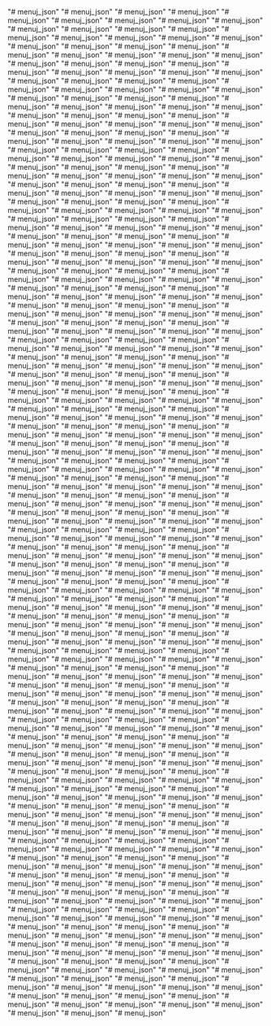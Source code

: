 "# menuj_json" 
"# menuj_json" 
"# menuj_json" 
"# menuj_json" 
"# menuj_json" 
"# menuj_json" 
"# menuj_json" 
"# menuj_json" 
"# menuj_json" 
"# menuj_json" 
"# menuj_json" 
"# menuj_json" 
"# menuj_json" 
"# menuj_json" 
"# menuj_json" 
"# menuj_json" 
"# menuj_json" 
"# menuj_json" 
"# menuj_json" 
"# menuj_json" 
"# menuj_json" 
"# menuj_json" 
"# menuj_json" 
"# menuj_json" 
"# menuj_json" 
"# menuj_json" 
"# menuj_json" 
"# menuj_json" 
"# menuj_json" 
"# menuj_json" 
"# menuj_json" 
"# menuj_json" 
"# menuj_json" 
"# menuj_json" 
"# menuj_json" 
"# menuj_json" 
"# menuj_json" 
"# menuj_json" 
"# menuj_json" 
"# menuj_json" 
"# menuj_json" 
"# menuj_json" 
"# menuj_json" 
"# menuj_json" 
"# menuj_json" 
"# menuj_json" 
"# menuj_json" 
"# menuj_json" 
"# menuj_json" 
"# menuj_json" 
"# menuj_json" 
"# menuj_json" 
"# menuj_json" 
"# menuj_json" 
"# menuj_json" 
"# menuj_json" 
"# menuj_json" 
"# menuj_json" 
"# menuj_json" 
"# menuj_json" 
"# menuj_json" 
"# menuj_json" 
"# menuj_json" 
"# menuj_json" 
"# menuj_json" 
"# menuj_json" 
"# menuj_json" 
"# menuj_json" 
"# menuj_json" 
"# menuj_json" 
"# menuj_json" 
"# menuj_json" 
"# menuj_json" 
"# menuj_json" 
"# menuj_json" 
"# menuj_json" 
"# menuj_json" 
"# menuj_json" 
"# menuj_json" 
"# menuj_json" 
"# menuj_json" 
"# menuj_json" 
"# menuj_json" 
"# menuj_json" 
"# menuj_json" 
"# menuj_json" 
"# menuj_json" 
"# menuj_json" 
"# menuj_json" 
"# menuj_json" 
"# menuj_json" 
"# menuj_json" 
"# menuj_json" 
"# menuj_json" 
"# menuj_json" 
"# menuj_json" 
"# menuj_json" 
"# menuj_json" 
"# menuj_json" 
"# menuj_json" 
"# menuj_json" 
"# menuj_json" 
"# menuj_json" 
"# menuj_json" 
"# menuj_json" 
"# menuj_json" 
"# menuj_json" 
"# menuj_json" 
"# menuj_json" 
"# menuj_json" 
"# menuj_json" 
"# menuj_json" 
"# menuj_json" 
"# menuj_json" 
"# menuj_json" 
"# menuj_json" 
"# menuj_json" 
"# menuj_json" 
"# menuj_json" 
"# menuj_json" 
"# menuj_json" 
"# menuj_json" 
"# menuj_json" 
"# menuj_json" 
"# menuj_json" 
"# menuj_json" 
"# menuj_json" 
"# menuj_json" 
"# menuj_json" 
"# menuj_json" 
"# menuj_json" 
"# menuj_json" 
"# menuj_json" 
"# menuj_json" 
"# menuj_json" 
"# menuj_json" 
"# menuj_json" 
"# menuj_json" 
"# menuj_json" 
"# menuj_json" 
"# menuj_json" 
"# menuj_json" 
"# menuj_json" 
"# menuj_json" 
"# menuj_json" 
"# menuj_json" 
"# menuj_json" 
"# menuj_json" 
"# menuj_json" 
"# menuj_json" 
"# menuj_json" 
"# menuj_json" 
"# menuj_json" 
"# menuj_json" 
"# menuj_json" 
"# menuj_json" 
"# menuj_json" 
"# menuj_json" 
"# menuj_json" 
"# menuj_json" 
"# menuj_json" 
"# menuj_json" 
"# menuj_json" 
"# menuj_json" 
"# menuj_json" 
"# menuj_json" 
"# menuj_json" 
"# menuj_json" 
"# menuj_json" 
"# menuj_json" 
"# menuj_json" 
"# menuj_json" 
"# menuj_json" 
"# menuj_json" 
"# menuj_json" 
"# menuj_json" 
"# menuj_json" 
"# menuj_json" 
"# menuj_json" 
"# menuj_json" 
"# menuj_json" 
"# menuj_json" 
"# menuj_json" 
"# menuj_json" 
"# menuj_json" 
"# menuj_json" 
"# menuj_json" 
"# menuj_json" 
"# menuj_json" 
"# menuj_json" 
"# menuj_json" 
"# menuj_json" 
"# menuj_json" 
"# menuj_json" 
"# menuj_json" 
"# menuj_json" 
"# menuj_json" 
"# menuj_json" 
"# menuj_json" 
"# menuj_json" 
"# menuj_json" 
"# menuj_json" 
"# menuj_json" 
"# menuj_json" 
"# menuj_json" 
"# menuj_json" 
"# menuj_json" 
"# menuj_json" 
"# menuj_json" 
"# menuj_json" 
"# menuj_json" 
"# menuj_json" 
"# menuj_json" 
"# menuj_json" 
"# menuj_json" 
"# menuj_json" 
"# menuj_json" 
"# menuj_json" 
"# menuj_json" 
"# menuj_json" 
"# menuj_json" 
"# menuj_json" 
"# menuj_json" 
"# menuj_json" 
"# menuj_json" 
"# menuj_json" 
"# menuj_json" 
"# menuj_json" 
"# menuj_json" 
"# menuj_json" 
"# menuj_json" 
"# menuj_json" 
"# menuj_json" 
"# menuj_json" 
"# menuj_json" 
"# menuj_json" 
"# menuj_json" 
"# menuj_json" 
"# menuj_json" 
"# menuj_json" 
"# menuj_json" 
"# menuj_json" 
"# menuj_json" 
"# menuj_json" 
"# menuj_json" 
"# menuj_json" 
"# menuj_json" 
"# menuj_json" 
"# menuj_json" 
"# menuj_json" 
"# menuj_json" 
"# menuj_json" 
"# menuj_json" 
"# menuj_json" 
"# menuj_json" 
"# menuj_json" 
"# menuj_json" 
"# menuj_json" 
"# menuj_json" 
"# menuj_json" 
"# menuj_json" 
"# menuj_json" 
"# menuj_json" 
"# menuj_json" 
"# menuj_json" 
"# menuj_json" 
"# menuj_json" 
"# menuj_json" 
"# menuj_json" 
"# menuj_json" 
"# menuj_json" 
"# menuj_json" 
"# menuj_json" 
"# menuj_json" 
"# menuj_json" 
"# menuj_json" 
"# menuj_json" 
"# menuj_json" 
"# menuj_json" 
"# menuj_json" 
"# menuj_json" 
"# menuj_json" 
"# menuj_json" 
"# menuj_json" 
"# menuj_json" 
"# menuj_json" 
"# menuj_json" 
"# menuj_json" 
"# menuj_json" 
"# menuj_json" 
"# menuj_json" 
"# menuj_json" 
"# menuj_json" 
"# menuj_json" 
"# menuj_json" 
"# menuj_json" 
"# menuj_json" 
"# menuj_json" 
"# menuj_json" 
"# menuj_json" 
"# menuj_json" 
"# menuj_json" 
"# menuj_json" 
"# menuj_json" 
"# menuj_json" 
"# menuj_json" 
"# menuj_json" 
"# menuj_json" 
"# menuj_json" 
"# menuj_json" 
"# menuj_json" 
"# menuj_json" 
"# menuj_json" 
"# menuj_json" 
"# menuj_json" 
"# menuj_json" 
"# menuj_json" 
"# menuj_json" 
"# menuj_json" 
"# menuj_json" 
"# menuj_json" 
"# menuj_json" 
"# menuj_json" 
"# menuj_json" 
"# menuj_json" 
"# menuj_json" 
"# menuj_json" 
"# menuj_json" 
"# menuj_json" 
"# menuj_json" 
"# menuj_json" 
"# menuj_json" 
"# menuj_json" 
"# menuj_json" 
"# menuj_json" 
"# menuj_json" 
"# menuj_json" 
"# menuj_json" 
"# menuj_json" 
"# menuj_json" 
"# menuj_json" 
"# menuj_json" 
"# menuj_json" 
"# menuj_json" 
"# menuj_json" 
"# menuj_json" 
"# menuj_json" 
"# menuj_json" 
"# menuj_json" 
"# menuj_json" 
"# menuj_json" 
"# menuj_json" 
"# menuj_json" 
"# menuj_json" 
"# menuj_json" 
"# menuj_json" 
"# menuj_json" 
"# menuj_json" 
"# menuj_json" 
"# menuj_json" 
"# menuj_json" 
"# menuj_json" 
"# menuj_json" 
"# menuj_json" 
"# menuj_json" 
"# menuj_json" 
"# menuj_json" 
"# menuj_json" 
"# menuj_json" 
"# menuj_json" 
"# menuj_json" 
"# menuj_json" 
"# menuj_json" 
"# menuj_json" 
"# menuj_json" 
"# menuj_json" 
"# menuj_json" 
"# menuj_json" 
"# menuj_json" 
"# menuj_json" 
"# menuj_json" 
"# menuj_json" 
"# menuj_json" 
"# menuj_json" 
"# menuj_json" 
"# menuj_json" 
"# menuj_json" 
"# menuj_json" 
"# menuj_json" 
"# menuj_json" 
"# menuj_json" 
"# menuj_json" 
"# menuj_json" 
"# menuj_json" 
"# menuj_json" 
"# menuj_json" 
"# menuj_json" 
"# menuj_json" 
"# menuj_json" 
"# menuj_json" 
"# menuj_json" 
"# menuj_json" 
"# menuj_json" 
"# menuj_json" 
"# menuj_json" 
"# menuj_json" 
"# menuj_json" 
"# menuj_json" 
"# menuj_json" 
"# menuj_json" 
"# menuj_json" 
"# menuj_json" 
"# menuj_json" 
"# menuj_json" 
"# menuj_json" 
"# menuj_json" 
"# menuj_json" 
"# menuj_json" 
"# menuj_json" 
"# menuj_json" 
"# menuj_json" 
"# menuj_json" 
"# menuj_json" 
"# menuj_json" 
"# menuj_json" 
"# menuj_json" 
"# menuj_json" 
"# menuj_json" 
"# menuj_json" 
"# menuj_json" 
"# menuj_json" 
"# menuj_json" 
"# menuj_json" 
"# menuj_json" 
"# menuj_json" 
"# menuj_json" 
"# menuj_json" 
"# menuj_json" 
"# menuj_json" 
"# menuj_json" 
"# menuj_json" 
"# menuj_json" 
"# menuj_json" 
"# menuj_json" 
"# menuj_json" 
"# menuj_json" 
"# menuj_json" 
"# menuj_json" 
"# menuj_json" 
"# menuj_json" 
"# menuj_json" 
"# menuj_json" 
"# menuj_json" 
"# menuj_json" 
"# menuj_json" 
"# menuj_json" 
"# menuj_json" 
"# menuj_json" 
"# menuj_json" 
"# menuj_json" 
"# menuj_json" 
"# menuj_json" 
"# menuj_json" 
"# menuj_json" 
"# menuj_json" 
"# menuj_json" 
"# menuj_json" 
"# menuj_json" 
"# menuj_json" 
"# menuj_json" 
"# menuj_json" 
"# menuj_json" 
"# menuj_json" 
"# menuj_json" 
"# menuj_json" 
"# menuj_json" 
"# menuj_json" 
"# menuj_json" 
"# menuj_json" 
"# menuj_json" 
"# menuj_json" 
"# menuj_json" 
"# menuj_json" 
"# menuj_json" 
"# menuj_json" 
"# menuj_json" 
"# menuj_json" 
"# menuj_json" 
"# menuj_json" 
"# menuj_json" 
"# menuj_json" 
"# menuj_json" 
"# menuj_json" 
"# menuj_json" 
"# menuj_json" 
"# menuj_json" 
"# menuj_json" 
"# menuj_json" 
"# menuj_json" 
"# menuj_json" 
"# menuj_json" 
"# menuj_json" 
"# menuj_json" 
"# menuj_json" 
"# menuj_json" 
"# menuj_json" 
"# menuj_json" 
"# menuj_json" 
"# menuj_json" 
"# menuj_json" 
"# menuj_json" 
"# menuj_json" 
"# menuj_json" 
"# menuj_json" 
"# menuj_json" 
"# menuj_json" 
"# menuj_json" 
"# menuj_json" 
"# menuj_json" 
"# menuj_json" 
"# menuj_json" 
"# menuj_json" 
"# menuj_json" 
"# menuj_json" 
"# menuj_json" 
